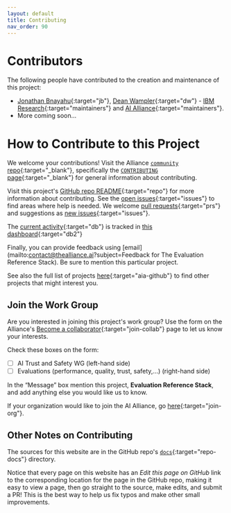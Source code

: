 ```yaml
---
layout: default
title: Contributing
nav_order: 90
---
```


# Contributors

The following people have contributed to the creation and maintenance of this project:

* [Jonathan Bnayahu](https://research.ibm.com/people/jonathan-bnayahu){:target="jb"}, [Dean Wampler](https://research.ibm.com/people/dean-wampler){:target="dw"} - [IBM Research](https://research.ibm.com/){:target="maintainers"} and [AI Alliance](https://thealliance.ai){:target="maintainers"}. 
* More coming soon...

<a name="join-us"></a>
# How to Contribute to this Project

We welcome your contributions! Visit the Alliance [`community` repo](https://github.com/The-AI-Alliance/community/){:target="_blank"}, specifically the [`CONTRIBUTING` page](https://github.com/The-AI-Alliance/community/blob/main/CONTRIBUTING.md){:target="_blank"} for general information about contributing. 

Visit this project's [GitHub repo README](https://github.com/The-AI-Alliance/eval-ref-stack/){:target="repo"} for more information about contributing. See the [open issues](https://github.com/The-AI-Alliance/eval-ref-stack/issues){:target="issues"} to find areas where help is needed. We welcome [pull requests](https://github.com/The-AI-Alliance/eval-ref-stack/pulls){:target="prs"} and suggestions as [new issues](https://github.com/The-AI-Alliance/eval-ref-stack/issues){:target="issues"}.

The [current activity](https://github.com/orgs/The-AI-Alliance/projects/23/views/1?filterQuery=label%3A%22reference+stack%22){:target="db"} is tracked in [this dashboard](https://github.com/orgs/The-AI-Alliance/projects/23/views/1){:target="db2"}

Finally, you can provide feedback using [email](mailto:contact@thealliance.ai?subject=Feedback for The Evaluation Reference Stack). Be sure to mention this particular project.

See also the full list of projects [here](https://the-ai-alliance.github.io/){:target="aia-github"} to find other projects that might interest you.

## Join the Work Group

Are you interested in joining this project's work group? Use the form on the Alliance's [Become a collaborator](https://thealliance.ai/become-a-collaborator){:target="join-collab"} page to let us know your interests. 

Check these boxes on the form:

- [ ] AI Trust and Safety WG (left-hand side)
- [ ] Evaluations (performance, quality, trust, safety,...) (right-hand side)

In the &ldquo;Message&rdquo; box mention this project, **Evaluation Reference Stack**, and add anything else you would like us to know.

If your organization would like to join the AI Alliance, go [here](https://thealliance.ai/membership){:target="join-org"}.

## Other Notes on Contributing

The sources for this website are in the GitHub repo's [`docs`](https://github.com/The-AI-Alliance/eval-ref-stack/tree/latest/docs){:target="repo-docs"} directory. 

Notice that every page on this website has an _Edit this page on GitHub_ link to the corresponding location for the page in the GitHub repo, making it easy to view a page, then go straight to the source, make edits, and submit a PR! This is the best way to help us fix typos and make other small improvements.
